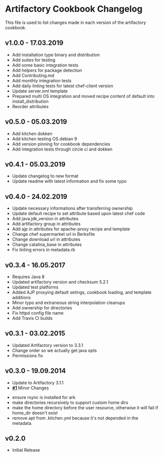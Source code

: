 # Artifactory Cookbook Changelog
This file is used to list changes made in each version of the artifactory cookbook.

## v1.0.0 - 17.03.2019

- Add installation type binary and distribution
- Add suites for testing
- Add some basic integration tests
- Add helpers for package detection
- Add Contributing.md
- Add monthly integration tests
- Add daily linting tests for latest chef-client version
- Update server.xml template
- Prepared multi OS integration and moved recipe content of default into install_distribution
- Reorder attributes

## v0.5.0 - 05.03.2019

- Add kitchen dokken
- Add kitchen testing OS debian 9
- Add version pinning for cookbook dependencies
- Add integration tests through circle ci and dokken

## v0.4.1 - 05.03.2019

- Update changelog to new format
- Update readme with latest information and fix some typo

## v0.4.0 - 24.02.2019

- Update necessary informations after transferring ownership
- Update default recipe to set attribute based upon latest chef code
- Add java.jdk_version in attributes
- Add artifactory group in attributes
- Add ajp in attributes for apache-proxy recipe and template
- Change chef supermarket url in Berksfile
- Change download url in attributes
- Change catalina_base in attributes
- Fix linting errors in metadata.rb

## v0.3.4 - 16.05.2017

- Requires Java 8
- Updated artifactory version and checksum 5.2.1
- Updated test platforms
- Added AJP proxying default setings, cookbook loading, and template additions
- Minor typo and extraneous string interpolation cleanups
- Add ownership for directories
- Fix httpd config file name
- Add Travis CI builds

## v0.3.1 - 03.02.2015

- Updated Artifactory version to 3.3.1
- Change order so we actually get java opts
- Permissions fix

## v0.3.0 - 19.09.2014

- Update to Artifactory 3.1.1
- **[#1](https://github.com/agileorbit-cookbooks/artifactory/pull/1)** Minor Changes
 * ensure rsync is installed for ark
 * make directories recursively to support custom home dirs
 * make the home directory before the user resource, otherwise it will fail if home_dir doesn't exist
 * remove apt from .kitchen.yml because it's not depended in the metadata.

## v0.2.0

- Initial Release
